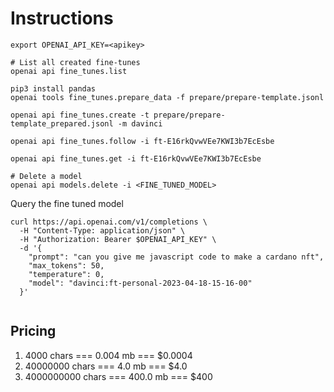# Instructions

````
export OPENAI_API_KEY=<apikey>
````

````
# List all created fine-tunes
openai api fine_tunes.list
````

```
pip3 install pandas
openai tools fine_tunes.prepare_data -f prepare/prepare-template.jsonl
```

```
openai api fine_tunes.create -t prepare/prepare-template_prepared.jsonl -m davinci

openai api fine_tunes.follow -i ft-E16rkQvwVEe7KWI3b7EcEsbe

openai api fine_tunes.get -i ft-E16rkQvwVEe7KWI3b7EcEsbe
```

```
# Delete a model
openai api models.delete -i <FINE_TUNED_MODEL>
```

Query the fine tuned model
```
curl https://api.openai.com/v1/completions \
  -H "Content-Type: application/json" \
  -H "Authorization: Bearer $OPENAI_API_KEY" \
  -d '{
    "prompt": "can you give me javascript code to make a cardano nft",
    "max_tokens": 50,
    "temperature": 0,
    "model": "davinci:ft-personal-2023-04-18-15-16-00"
  }'
```
```

```

## Pricing

1. 4000 chars === 0.004 mb  === $0.0004
1. 40000000 chars === 4.0 mb  === $4.0
1. 4000000000 chars === 400.0 mb  === $400